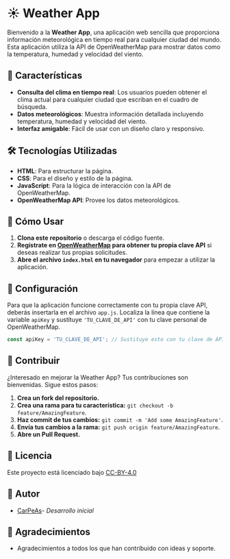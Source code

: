 # ☀️ Weather App

Bienvenido a la **Weather App**, una aplicación web sencilla que proporciona información meteorológica en tiempo real para cualquier ciudad del mundo. Esta aplicación utiliza la API de OpenWeatherMap para mostrar datos como la temperatura, humedad y velocidad del viento.

## 🌟 Características

- **Consulta del clima en tiempo real**: Los usuarios pueden obtener el clima actual para cualquier ciudad que escriban en el cuadro de búsqueda.
- **Datos meteorológicos**: Muestra información detallada incluyendo temperatura, humedad y velocidad del viento.
- **Interfaz amigable**: Fácil de usar con un diseño claro y responsivo.

## 🛠 Tecnologías Utilizadas

- **HTML**: Para estructurar la página.
- **CSS**: Para el diseño y estilo de la página.
- **JavaScript**: Para la lógica de interacción con la API de OpenWeatherMap.
- **OpenWeatherMap API**: Provee los datos meteorológicos.

## 🚀 Cómo Usar

1. **Clona este repositorio** o descarga el código fuente.
2. **Regístrate en [OpenWeatherMap](https://openweathermap.org/) para obtener tu propia clave API** si deseas realizar tus propias solicitudes.
3. **Abre el archivo `index.html` en tu navegador** para empezar a utilizar la aplicación.

## 🔧 Configuración

Para que la aplicación funcione correctamente con tu propia clave API, deberás insertarla en el archivo `app.js`. Localiza la línea que contiene la variable `apiKey` y sustituye `'TU_CLAVE_DE_API'` con tu clave personal de OpenWeatherMap.

```javascript
const apiKey = 'TU_CLAVE_DE_API'; // Sustituye esto con tu clave de API real
```

## 🤝 Contribuir

¿Interesado en mejorar la Weather App? Tus contribuciones son bienvenidas. Sigue estos pasos:

1. **Crea un fork del repositorio.**
2. **Crea una rama para tu característica:** `git checkout -b feature/AmazingFeature`.
3. **Haz commit de tus cambios:** `git commit -m 'Add some AmazingFeature'`.
4. **Envía tus cambios a la rama:** `git push origin feature/AmazingFeature`.
5. **Abre un Pull Request.**

## 📄 Licencia

Este proyecto está licenciado bajo [CC-BY-4.0](https://creativecommons.org/licenses/by/4.0/deed.es)

## 🙋 Autor

- [CarPeAs](https://github.com/yO)- *Desarrollo inicial*

## 🎉 Agradecimientos

- Agradecimientos a todos los que han contribuido con ideas y soporte.